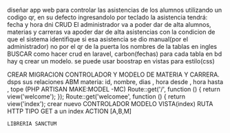 diseñar app web para controlar las asistencias de los alumnos utilizando un codigo qr, en su defecto ingresandolo por teclado 
la asistencia tendrá: 
fecha y hora
dni
CRUD
El administrador va a poder dar de alta alumnos, materias y carreras
va apoder dar de alta asistencias con la condicion de que el sistema identifique si esa asistencia se dio manual(por el administrador) no por el qr de la puerta
los nombres de la tablas en ingles
BUSCAR como hacer crud en laravel, carbon(fechas)
para cada tabla en bd hay q crear un modelo.
se puede usar boostrap en vistas para estilo(css)

CREAR MIGRACION CONTROLADOR Y MODELO DE MATERIA Y CARRERA.
dsps sus relaciones
ABM
materia: id, nombre, dias , hora desde , hora hasta , tope 
(PHP ARTISAN MAKE:MODEL -MC)
Route::get('/', function () {
    return view('welcome');
});
Route::get('welcomee', function () {
    return view('index');
    crear nuevo CONTROLADOR
                MODELO 
                 VISTA(index)
    RUTA HTTP TIPO GET a un index
    ACTION [A,B,M]



    LIBRERIA SANCTUM
    